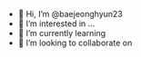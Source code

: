 - 👋 Hi, I’m @baejeonghyun23
- 👀 I’m interested in ...
- 🌱 I’m currently learning 
- 💞️ I’m looking to collaborate on

<!---
baejeonghyun23/baejeonghyun23 is a ✨ special ✨ repository because its `README.md` (this file) appears on your GitHub profile.
You can click the Preview link to take a look at your changes.
--->

